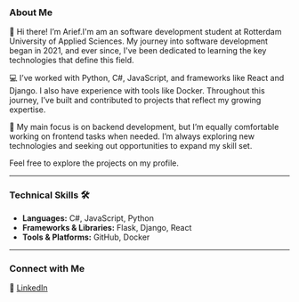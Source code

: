 ### About Me

👋 Hi there! I’m Arief.I'm am an software development student at Rotterdam University of Applied Sciences. My journey into software development began in 2021, and ever since, I've been dedicated to learning the key technologies that define this field.

💻 I’ve worked with Python, C#, JavaScript, and frameworks like React and Django. I also have experience with tools like Docker. Throughout this journey, I’ve built and contributed to projects that reflect my growing expertise.

🚀 My main focus is on backend development, but I’m equally comfortable working on frontend tasks when needed. I’m always exploring new technologies and seeking out opportunities to expand my skill set.

Feel free to explore the projects on my profile.

<hr>

### Technical Skills 🛠
- **Languages:** C#, JavaScript, Python
- **Frameworks & Libraries:** Flask, Django, React
- **Tools & Platforms:** GitHub, Docker

<hr>

### Connect with Me

📎 [LinkedIn](https://www.linkedin.com/in/arief-badal/)
